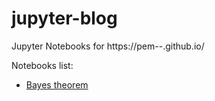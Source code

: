 # jupyter-blog
Jupyter Notebooks for https://pem--.github.io/

Notebooks list:
* [Bayes theorem](https://github.com/PEM--/jupyter-blog/blob/master/notebooks/Bayes%20theorem.ipynb)